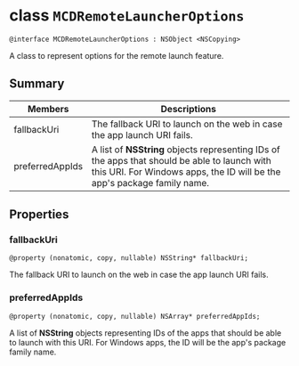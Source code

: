 # class `MCDRemoteLauncherOptions` 

```
@interface MCDRemoteLauncherOptions : NSObject <NSCopying>
```  

A class to represent options for the remote launch feature.

## Summary

 Members                        | Descriptions                                
--------------------------------|---------------------------------------------
fallbackUri | The fallback URI to launch on the web in case the app launch URI fails.
preferredAppIds | A list of **NSString** objects representing IDs of the apps that should be able to launch with this URI. For Windows apps, the ID will be the app's package family name. 

## Properties

### fallbackUri
`@property (nonatomic, copy, nullable) NSString* fallbackUri;`

The fallback URI to launch on the web in case the app launch URI fails.

### preferredAppIds
`@property (nonatomic, copy, nullable) NSArray* preferredAppIds;`

A list of **NSString** objects representing IDs of the apps that should be able to launch with this URI. For Windows apps, the ID will be the app's package family name.